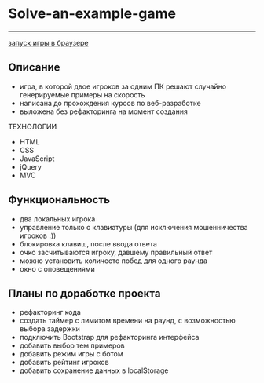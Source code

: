 # Solve-an-example-game
***
[запуск игры в браузере](https://nikolaymishaev.github.io/solve-an-example-game/solve-an-example-game.html)

## Описание
- игра, в которой двое игроков за одним ПК решают случайно генерируемые примеры на скорость
- написана до прохождения курсов по веб-разработке
- выложена без рефакторинга на момент создания

ТЕХНОЛОГИИ
- HTML
- CSS
- JavaScript
- jQuery
- MVC

## Функциональность
- два локальных игрока
- управление только с клавиатуры (для исключения мошенничества игроков :))
- блокировка клавиш, после ввода ответа
- очко засчитываются игроку, давшему правильный ответ
- можно установить количесто побед для одного раунда
- окно с оповещениями

## Планы по доработке проекта
- рефакторинг кода
- создать таймер с лимитом времени на раунд, с возможностью выбора задержки
- подключить Bootstrap для рефакторинга интерфейса
- добавить выбор тем примеров
- добавить режим игры с ботом
- добавить рейтинг игроков
- добавить сохранение данных в localStorage

